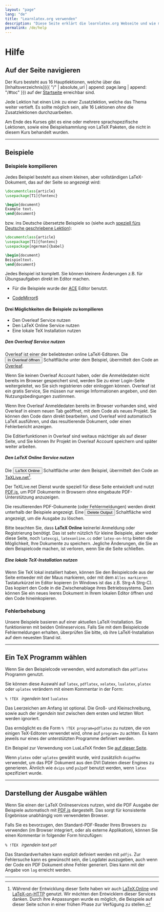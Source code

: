```yaml
---
layout: "page"
lang: "de"
title: "Learnlatex.org verwenden"
description: "Diese Seite erklärt die learnlatex.org Webseite und wie man sie am besten nutzt."
permalink: /de/help
---
```


# Hilfe


## Auf der Seite navigieren

Der Kurs besteht aus 16 Hauptlektionen, welche über das [Inhaltsverzeichnis]({{ "/" | absolute_url | append: page.lang | append: "/#toc" }}) auf der [Startseite](./) erreichbar sind.

Jede Lektion hat einen Link zu einer Zusatzlektion, welche das Thema weiter
vertieft.  Es sollte möglich sein, alle 16 Lektionen _ohne_ die Zusatzlektionen
durchzuarbeiten.

Am Ende des Kurses gibt es eine oder mehrere sprachspezifische Lektionen,
sowie eine Beispielsammlung von LaTeX Paketen, die nicht in diesem Kurs
behandelt wurden.

---

## Beispiele

### Beispiele kompilieren

Jedes Beispiel besteht aus einem kleinen, aber vollständigen LaTeX-Dokument, 
das auf der Seite so angezeigt wird:

```latex
\documentclass{article}
\usepackage[T1]{fontenc}

\begin{document}
Example text.
\end{document}
```

bzw. ins Deutsche übersetzte Beispiele so (siehe auch [speziell fürs Deutsche
geschriebene Lektion](language-01)):

```latex
\documentclass{article}
\usepackage[T1]{fontenc}
\usepackage[ngerman]{babel}

\begin{document}
Beispieltext.
\end{document}
```

Jedes Beispiel ist komplett. Sie können kleinere Änderungen
z.B. für Übungsaufgaben direkt im Editor machen.

* Für die Beispiele wurde der [ACE](https://ace.c9.io/) Editor benutzt.

* [CodeMirror6](https://codemirror.net/)

#### Drei Möglichkeiten die Beispiele zu kompilieren

* Den Overleaf Service nutzen
* Den LaTeX Online Service nutzen
* Eine lokale TeX Installation nutzen

##### Den Overleaf Service nutzen

Overleaf ist einer der beliebtesten online LaTeX-Editoren.
Die <button>In Overleaf öffnen</button> Schaltfläche unter dem Beispiel,
übermittelt den Code an [Overleaf](https://www.overleaf.com/about).

Wenn Sie keinen Overleaf Account haben, oder die Anmeldedaten nicht bereits
im Browser gespeichert sind, werden Sie zu einer Login-Seite weitergeleitet,
wo Sie sich registrieren oder einloggen können. Overleaf ist ein gratis Service,
Sie müssen nur wenige Informationen angeben, und den Nutzungsbedingungen zustimmen.

Wenn Ihre Overleaf Anmeldedaten bereits im Browser vorhanden sind, wird
Overleaf in einem neuen Tab geöffnet, mit dem Code als neues Projekt.
Sie können den Code dann direkt bearbeiten, und Overleaf wird automatisch
LaTeX ausführen, und das resultierende Dokument, oder einen Fehlerbericht anzeigen.

Die Editierfunktionen in Overleaf sind weitaus mächtiger als auf dieser Seite,
und Sie können Ihr Projekt im Overleaf Account speichern und später weiter arbeiten.

##### Den LaTeX Online Service nutzen

Die <button>LaTeX Online</button> Schaltfläche unter dem Beispiel,
übermittelt den Code an [TeXLive.net](https://texlive.net)[^1].

Der TeXLive.net Dienst wurde speziell für diese Seite entwickelt und nutzt
[PDF.js](https://mozilla.github.io/pdf.js/), um PDF Dokumente in Browsern ohne
eingebaute PDF-Unterstützung anzuzeigen.

Die resultierenden PDF-Dokumente (oder Fehlermeldungen) werden direkt unterhalb
der Beispiele angezeigt. Eine <button>Delete Output</button> Schaltfläche wird
angezeigt, um die Ausgabe zu löschen.

Bitte beachten Sie, dass **LaTeX Online** keinerlei Anmeldung oder Registrierung
benötigt. Das ist sehr nützlich für kleine Beispiele, aber weder diese Seite,
noch `latexcgi`, `latexonline.cc` oder `latex-on-http` bieten die Möglichkeit,
Ihre Dokumente zu speichern. Jegliche Änderungen, die Sie an dem Beispielcode
machen, ist verloren, wenn Sie die Seite schließen.

##### Eine lokale TeX-Installation nutzen

Wenn Sie TeX lokal installiert haben, können Sie den Beispielcode aus der
Seite entweder mit der Maus markieren, oder mit dem `Alles markieren` 
Tastaturkürzel im Editor kopieren (in Windows ist das z.B. Strg-A Strg-C).
Das kopiert den Code in die Zwischenablage ihres Betriebssystems. 
Dann können Sie ein neues leeres Dokument in Ihrem lokalen Editor öffnen
und den Code hineinkopieren.

### Fehlerbehebung

Unsere Beispiele basieren auf einer aktuellen LaTeX-Installation.
Sie funktionieren mit beiden Onlineservices. Falls Sie mit dem Beispielcode
Fehlermeldungen erhalten, überprüfen Sie bitte, ob ihre LaTeX-Installation
auf dem neuesten Stand ist.

---

## Ein TeX Programm wählen

Wenn Sie den Beispielcode verwenden, wird automatisch das `pdflatex` Programm
genutzt.

Sie können diese Auswahl auf `latex`, `pdflatex`, `xelatex`, `lualatex`,
`platex` oder `uplatex` verändern mit einem Kommentar in der Form:

`% !TEX ` _irgendein text_ `lualatex`

Das Leerzeichen am Anfang ist optional. Die Groß- und Kleinschreibung,
sowie auch der _irgendein text_ zwischen dem ersten und letzten Wort werden ignoriert.

Das ermöglicht es die Form `% !TEX program=pdflatex` zu nutzen, die von einigen
TeX-Editoren verwendet wird, ohne auf `program=` zu achten. Es kann jeweils nur
eines der unterstützten Programme definiert werden.

Ein Beispiel zur Verwendung von LuaLaTeX finden Sie [auf dieser Seite](more-14).

Wenn `platex` oder `uplatex` gewählt wurde, wird zusätzlich `dvipdfmx`
verwendet, um das PDF Dokument aus den DVI Dateien dieser Engines zu generieren.
Ähnlich wie `dvips` und `ps2pdf` benutzt werden, wenn `latex` spezifiziert wurde.

---

## Darstellung der Ausgabe wählen

Wenn Sie einen der LaTeX Onlineservices nutzen, wird die PDF Ausgabe
der Beispiele automatisch mit [PDF.js](https://mozilla.github.io/pdf.js/)
dargestellt. Das sorgt für konsistente Ergebnisse unabhängig vom verwendeten Browser.

Falls Sie es bevorzugen, den Standard-PDF-Reader Ihres Browsers zu verwenden
(im Browser integriert, oder als externe Applikation), können Sie einen
Kommentar in folgender Form hinzufügen:

`% !TEX ` _irgendein text_ `pdf`

Das Standardverhalten kann explizit definiert werden mit `pdfjs`.
Zur Fehlersuche kann es gewünscht sein, die Logdatei auszugeben,
auch wenn der Code ein PDF Dokument ohne Fehler generiert.
Dies kann mit der Angabe von `log` erreicht werden.

---

[^1]: Während der Entwicklung dieser Seite haben wir auch
      [LaTeX.Online](https://latexonline.cc/) und
      [LaTeX-on-HTTP](https://github.com/YtoTech/latex-on-http) genutzt.
      Wir möchten den Entwicklern dieser Services danken. Durch ihre Anpassungen
      wurde es möglich, die Beispiele auf dieser Seite schon in einer frühen
      Phase zur Verfügung zu stellen.
